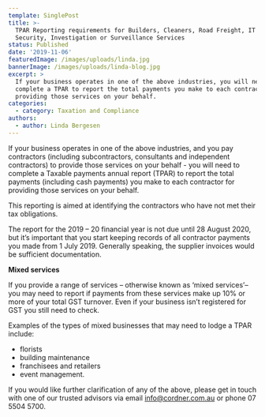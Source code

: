 ```yaml
---
template: SinglePost
title: >-
  TPAR Reporting requirements for Builders, Cleaners, Road Freight, IT or
  Security, Investigation or Surveillance Services
status: Published
date: '2019-11-06'
featuredImage: /images/uploads/linda.jpg
bannerImage: /images/uploads/linda-blog.jpg
excerpt: >
  If your business operates in one of the above industries, you will need to
  complete a TPAR to report the total payments you make to each contractor for
  providing those services on your behalf.
categories:
  - category: Taxation and Compliance
authors:
  - author: Linda Bergesen
---
```

If your business operates in one of the above industries, and you pay contractors (including subcontractors, consultants and independent contractors) to provide those services on your behalf - you will need to complete a Taxable payments annual report (TPAR) to report the total payments (including cash payments) you make to each contractor for providing those services on your behalf.

 

This reporting is aimed at identifying the contractors who have not met their tax obligations. 

 

The report for the 2019 – 20 financial year is not due until 28 August 2020, but it’s important that you start keeping records of all contractor payments you made from 1 July 2019. Generally speaking, the supplier invoices would be sufficient documentation. 

 

**Mixed services**

If you provide a range of services – otherwise known as ‘mixed services’– you may need to report if payments from these services make up 10% or more of your total GST turnover. Even if your business isn’t registered for GST you still need to check.

 

Examples of the types of mixed businesses that may need to lodge a TPAR include:

* florists
* building maintenance
* franchisees and retailers
* event management.

If you would like further clarification of any of the above, please get in touch with one of our trusted advisors via email info@cordner.com.au or phone 07 5504 5700.
